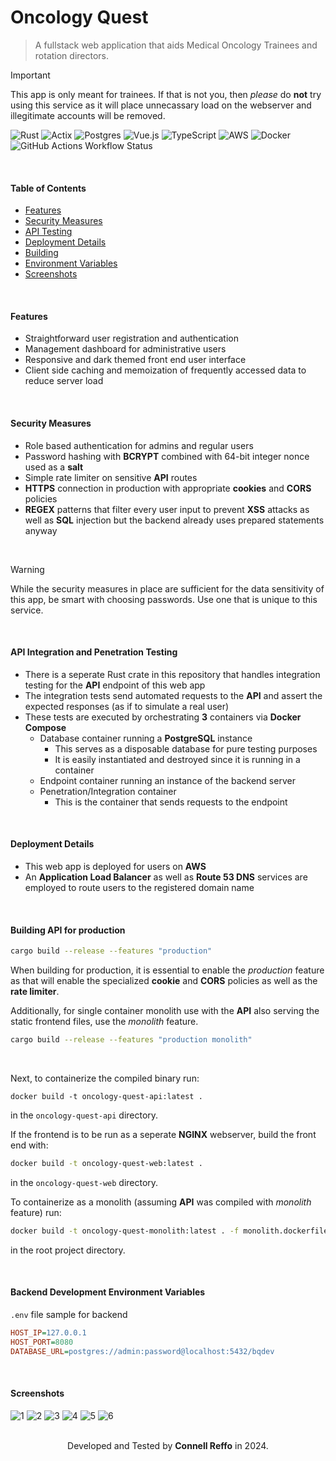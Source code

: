 # $\text{Oncology Quest}$
> A fullstack web application that aids Medical Oncology Trainees and rotation directors.

> [!IMPORTANT]
> This app is only meant for trainees. If that is not you, then *please* do **not** try using this service as it will place unnecassary load on the webserver and illegitimate accounts will be removed.

![Rust](https://img.shields.io/badge/rust-%23000000.svg?style=for-the-badge&logo=rust&logoColor=white)
![Actix](https://img.shields.io/badge/actix-%23ffffff.svg?style=for-the-badge&logo=actix&logoColor=black)
![Postgres](https://img.shields.io/badge/postgres-%23316192.svg?style=for-the-badge&logo=postgresql&logoColor=white)
![Vue.js](https://img.shields.io/badge/vue-%2335495e.svg?style=for-the-badge&logo=vuedotjs&logoColor=%234FC08D)
![TypeScript](https://img.shields.io/badge/typescript-%23007ACC.svg?style=for-the-badge&logo=typescript&logoColor=white)
![AWS](https://img.shields.io/badge/AWS-%23FF9900.svg?style=for-the-badge&logo=amazonwebservices&logoColor=white)
![Docker](https://img.shields.io/badge/docker-%230db7ed.svg?style=for-the-badge&logo=docker&logoColor=white)
![GitHub Actions Workflow Status](https://img.shields.io/github/actions/workflow/status/connellr023/oncology-quest/ci.yml?style=for-the-badge&logo=docker)

<br />

#### Table of Contents
 - [Features](#features)
 - [Security Measures](#security-measures)
 - [API Testing](#api-integration-and-penetration-testing)
 - [Deployment Details](#deployment-details)
 - [Building](#building-api-for-production)
 - [Environment Variables](#backend-development-environment-variables)
 - [Screenshots](#screenshots)

<br />

#### Features
 - Straightforward user registration and authentication
 - Management dashboard for administrative users
 - Responsive and dark themed front end user interface
 - Client side caching and memoization of frequently accessed data to reduce server load

<br />

#### Security Measures
 - Role based authentication for admins and regular users
 - Password hashing with **BCRYPT** combined with 64-bit integer nonce used as a **salt**
 - Simple rate limiter on sensitive **API** routes
 - **HTTPS** connection in production with appropriate **cookies** and **CORS** policies
 - **REGEX** patterns that filter every user input to prevent **XSS** attacks as well as **SQL** injection but the backend already uses prepared statements anyway


<br />

> [!WARNING]
> While the security measures in place are sufficient for the data sensitivity of this app, be smart with choosing passwords. Use one that is unique to this service.

<br />

#### API Integration and Penetration Testing
 - There is a seperate Rust crate in this repository that handles integration testing for the **API** endpoint of this web app
 - The integration tests send automated requests to the **API** and assert the expected responses (as if to simulate a real user)
 - These tests are executed by orchestrating **3** containers via **Docker Compose**
    - Database container running a **PostgreSQL** instance
        - This serves as a disposable database for pure testing purposes
        - It is easily instantiated and destroyed since it is running in a container
    - Endpoint container running an instance of the backend server
    - Penetration/Integration container
        - This is the container that sends requests to the endpoint

<br />

#### Deployment Details
 - This web app is deployed for users on **AWS**
 - An **Application Load Balancer** as well as **Route 53 DNS** services are employed to route users to the registered domain name

<br />

#### Building API for production
```bash
cargo build --release --features "production"
```
When building for production, it is essential to enable the *production* feature as that will enable the specialized **cookie** and **CORS** policies as well as the **rate limiter**.

Additionally, for single container monolith use with the **API** also serving the static frontend files, use the *monolith* feature.
```bash
cargo build --release --features "production monolith"
```

<br />

Next, to containerize the compiled binary run:
```
docker build -t oncology-quest-api:latest .
```
in the `oncology-quest-api` directory.


If the frontend is to be run as a seperate **NGINX** webserver, build the front end with:
```bash
docker build -t oncology-quest-web:latest .
```
in the `oncology-quest-web` directory.

To containerize as a monolith (assuming **API** was compiled with *monolith* feature) run:
```bash
docker build -t oncology-quest-monolith:latest . -f monolith.dockerfile
```
in the root project directory.

<br />

#### Backend Development Environment Variables
`.env` file sample for backend
```ini
HOST_IP=127.0.0.1
HOST_PORT=8080
DATABASE_URL=postgres://admin:password@localhost:5432/bqdev
```

<br />

#### Screenshots

![1](https://github.com/connellr023/cr023/blob/main/src/assets/oncology_quest/1.png?raw=true)
![2](https://github.com/connellr023/cr023/blob/main/src/assets/oncology_quest/2.png?raw=true)
![3](https://github.com/connellr023/cr023/blob/main/src/assets/oncology_quest/3.png?raw=true)
![4](https://github.com/connellr023/cr023/blob/main/src/assets/oncology_quest/4.png?raw=true)
![5](https://github.com/connellr023/cr023/blob/main/src/assets/oncology_quest/5.png?raw=true)
![6](https://github.com/connellr023/cr023/blob/main/src/assets/oncology_quest/6.png?raw=true)

<br />

<div align="center">
    Developed and Tested by <b>Connell Reffo</b> in 2024.
</div>
